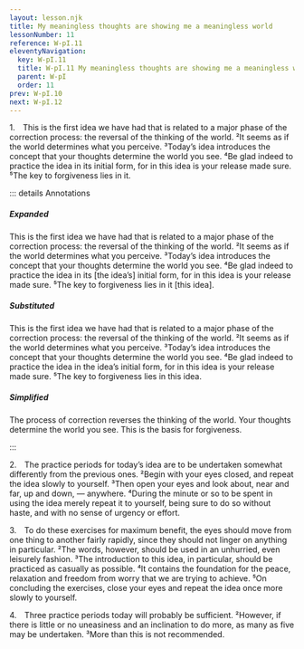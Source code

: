 ```yaml
---
layout: lesson.njk
title: My meaningless thoughts are showing me a meaningless world
lessonNumber: 11
reference: W-pI.11
eleventyNavigation:
  key: W-pI.11
  title: W-pI.11 My meaningless thoughts are showing me a meaningless world
  parent: W-pI
  order: 11
prev: W-pI.10
next: W-pI.12
---
```


1. This is the first idea we have had that is related to a major phase of the correction process: the reversal of the thinking of the world. 
²It seems as if the world determines what you perceive. 
³Today’s idea introduces the concept that your thoughts determine the world you see. 
⁴Be glad indeed to practice the idea in its initial form, for in this idea is your release made sure. 
⁵The key to forgiveness lies in it.

::: details Annotations

##### Expanded

This is the first idea we have had that is related to a major phase of the correction process: the reversal of the thinking of the world. 
²It seems as if the world determines what you perceive. 
³Today’s idea introduces the concept that your thoughts determine the world you see. 
⁴Be glad indeed to practice the idea in its [the idea’s] initial form, for in this idea is your release made sure. 
⁵The key to forgiveness lies in it [this idea].

##### Substituted

This is the first idea we have had that is related to a major phase of the correction process: the reversal of the thinking of the world. 
²It seems as if the world determines what you perceive. 
³Today’s idea introduces the concept that your thoughts determine the world you see. 
⁴Be glad indeed to practice the idea in the idea’s initial form, for in this idea is your release made sure. 
⁵The key to forgiveness lies in this idea.

##### Simplified

The process of correction reverses the thinking of the world. 
Your thoughts determine the world you see. 
This is the basis for forgiveness.

:::

2. The practice periods for today’s idea are to be undertaken somewhat differently from the previous ones. 
²Begin with your eyes closed, and repeat the idea slowly to yourself. 
³Then open your eyes and look about, near and far, up and down, — anywhere. 
⁴During the minute or so to be spent in using the idea merely repeat it to yourself, being sure to do so without haste, and with no sense of urgency or effort.

3. To do these exercises for maximum benefit, the eyes should move from one thing to another fairly rapidly, since they should not linger on anything in particular. 
²The words, however, should be used in an unhurried, even leisurely fashion. 
³The introduction to this idea, in particular, should be practiced as casually as possible. 
⁴It contains the foundation for the peace, relaxation and freedom from worry that we are trying to achieve. 
⁵On concluding the exercises, close your eyes and repeat the idea once more slowly to yourself.

4. Three practice periods today will probably be sufficient. 
²However, if there is little or no uneasiness and an inclination to do more, as many as five may be undertaken. 
³More than this is not recommended.
